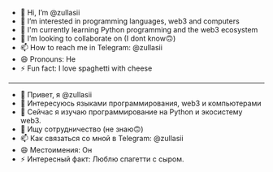 - 👋 Hi, I’m @zullasii
- 👀 I’m interested in programming languages, web3 and computers
- 🌱 I'm currently learning Python programming and the web3 ecosystem
- 💞️ I’m looking to collaborate on (I dont know🙃)
- 📫 How to reach me in Telegram: @zullasii
- 😄 Pronouns: He
- ⚡ Fun fact: I love spaghetti with cheese
------------------------------------------------------------------------
- 👋 Привет, я @zullasii
- 👀 Интересуюсь языками программирования, web3 и компьютерами
- 🌱 Сейчас я изучаю программирование на Python и экосистему web3.
- 💞️ Ищу сотрудничество (не знаю🙃)
- 📫 Как связаться со мной в Telegram: @zullasii
- 😄 Местоимения: Он
- ⚡ Интересный факт: Люблю спагетти с сыром.

